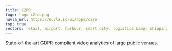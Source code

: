 ```yaml
---
title: C2RO
logo: logo-c2ro.png
nuvla_url: https://nuvla.io/ui/apps/c2ro
top: true
sectors: retail, airport, harbour, smart city, logistics &amp; shipping
---
```


State-of-the-art GDPR-compliant video analytics of large public venues.
